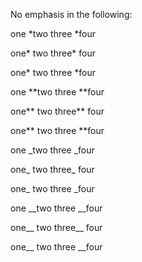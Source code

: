 No emphasis in the following:

one *two three *four

one* two three* four

one* two three *four

one **two three **four

one** two three** four

one** two three **four

one _two three _four

one_ two three_ four

one_ two three _four

one __two three __four

one__ two three__ four

one__ two three __four
